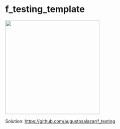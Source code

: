 # f_testing_template

 <img src="https://user-images.githubusercontent.com/4458129/182161530-20e6e292-b4ba-4ced-9df5-10e1cf99811f.gif" width="300" />

Solution:
https://github.com/augustosalazar/f_testing
